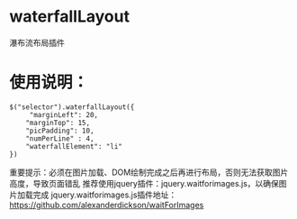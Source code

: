 waterfallLayout
===============

瀑布流布局插件

 使用说明：
===============

    $("selector").waterfallLayout({
         "marginLeft": 20,
        "marginTop": 15,
        "picPadding": 10,
        "numPerLine" : 4,
        "waterfallElement": "li"
    })
    
 重要提示：必须在图片加载、DOM绘制完成之后再进行布局，否则无法获取图片高度，导致页面错乱
 推荐使用jquery插件：jquery.waitforimages.js，以确保图片加载完成
 jquery.waitforimages.js插件地址：https://github.com/alexanderdickson/waitForImages

